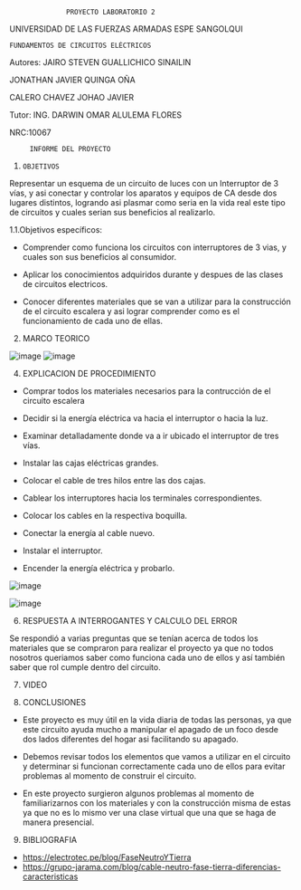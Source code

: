                   PROYECTO LABORATORIO 2

UNIVERSIDAD DE LAS FUERZAS ARMADAS ESPE SANGOLQUI


    FUNDAMENTOS DE CIRCUITOS ELÉCTRICOS
         
Autores: JAIRO STEVEN GUALLICHICO SINAILIN

JONATHAN JAVIER QUINGA OÑA        

CALERO CHAVEZ JOHAO JAVIER

Tutor: ING. DARWIN OMAR ALULEMA FLORES

NRC:10067

         INFORME DEL PROYECTO
         
  
1.     OBJETIVOS

 Representar un esquema de un  circuito  de luces con un Interruptor de 3 vías, y asi conectar y controlar los aparatos y equipos de CA desde dos lugares distintos, logrando asi plasmar como seria en la vida real este tipo de circuitos y cuales serian sus beneficios al realizarlo.
 
1.1.Objetivos específicos:

- Comprender como funciona los circuitos con interruptores de 3 vias, y cuales son sus beneficios al consumidor.

- Aplicar  los conocimientos adquiridos  durante y despues de las clases de circuitos electricos.

- Conocer diferentes materiales que se van a utilizar para la construcción de el circuito escalera y asi lograr comprender como es el funcionamiento de cada uno de ellas.

2.    MARCO TEORICO

![image](https://user-images.githubusercontent.com/117744175/212780819-96013e88-7816-4fdd-a90f-4c6a44921f8e.png)
![image](https://user-images.githubusercontent.com/116815201/212795388-11ad076f-ede7-45cf-a3c3-54208b318a9c.png)

4.    EXPLICACION DE PROCEDIMIENTO  

- Comprar todos los materiales necesarios para la contrucción de el circuito escalera 

- Decidir si la energía eléctrica va hacia el interruptor o hacia la luz.

- Examinar detalladamente donde va a ir ubicado el interruptor de tres vías.

- Instalar las cajas eléctricas grandes.

- Colocar el cable de tres hilos entre las dos cajas.

- Cablear los interruptores hacia los terminales correspondientes.

- Colocar los cables en la respectiva boquilla.

- Conectar la energía al cable nuevo.

- Instalar el interruptor.

- Encender la energía eléctrica y probarlo.

![image](https://user-images.githubusercontent.com/117744175/212781040-095f4ea7-bbc5-4f15-9bc9-fc92105ea6a6.png)

![image](https://user-images.githubusercontent.com/116815201/212795861-e3f39e4a-b8c9-42d7-ac35-145e1fb84f02.png)

6.    RESPUESTA A INTERROGANTES Y CALCULO DEL ERROR

Se respondió a varias preguntas que se tenían acerca de todos los materiales que se compraron para realizar el proyecto ya que no todos nosotros queriamos saber como funciona cada uno de ellos y así también saber que rol cumple dentro del circuito.

7. VIDEO



8. CONCLUSIONES

- Este proyecto es muy útil en la vida diaria de todas las personas, ya que este circuito ayuda mucho a manipular el apagado de un foco desde dos lados diferentes del hogar asi facilitando su apagado.

- Debemos revisar todos los elementos que vamos a utilizar en el circuito y determinar si funcionan correctamente cada uno de ellos para evitar problemas al momento de construir el circuito.

- En este proyecto surgieron algunos problemas al momento de familiarizarnos con los materiales y con la construcción misma de estas ya que no es lo mismo ver una clase virtual que una que se haga de manera presencial.

9.    BIBLIOGRAFIA

-  https://electrotec.pe/blog/FaseNeutroYTierra
-  https://grupo-jarama.com/blog/cable-neutro-fase-tierra-diferencias-caracteristicas
